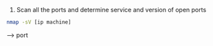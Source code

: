 1. Scan all the ports and determine service and version of open ports
```bash
nmap -sV [ip machine]
```
--> port 

